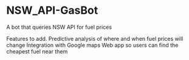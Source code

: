 # NSW_API-GasBot
A bot that queries NSW API for fuel prices

Features to add.
Predictive analysis of where and when fuel prices will change
Integration with Google maps
Web app so users can find the cheapest fuel near them

